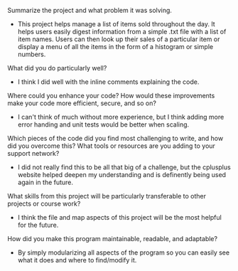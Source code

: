 Summarize the project and what problem it was solving.

- This project helps manage a list of items sold throughout the day. It helps users easily digest information from a simple .txt file with a list of item names. Users can then look up their sales of a particular item or display a menu of all the items in the form of a histogram or simple numbers.

What did you do particularly well?
- I think I did well with the inline comments explaining the code.

Where could you enhance your code? How would these improvements make your code more efficient, secure, and so on?

- I can't think of much without more experience, but I think adding more error handing and unit tests would be better when scaling.

Which pieces of the code did you find most challenging to write, and how did you overcome this? What tools or resources are you adding to your support network?
- I did not really find this to be all that big of a challenge, but the cplusplus website helped deepen my understanding and is definently being used again in the future.

What skills from this project will be particularly transferable to other projects or course work?
- I think the file and map aspects of this project will be the most helpful for the future.

How did you make this program maintainable, readable, and adaptable?
- By simply modularizing all aspects of the program so you can easily see what it does and where to find/modify it. 



